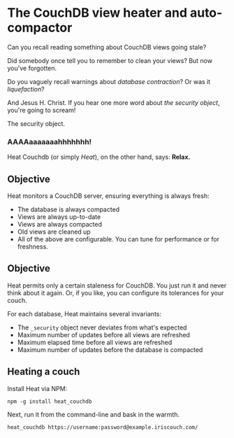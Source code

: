# The CouchDB view heater and auto-compactor

Can you recall reading something about CouchDB views going stale?

Did somebody once tell you to remember to clean your views? But now you've forgotten.

Do you vaguely recall warnings about *database contraction*? Or was it *liquefaction*?

And Jesus H. Christ. If you hear one more word about *the security object*, you're going to scream!

The security object.

### AAAAaaaaaaahhhhhhh!

Heat Couchdb (or simply *Heat*), on the other hand, says: **Relax.**

## Objective

Heat monitors a CouchDB server, ensuring everything is always fresh:

* The database is always compacted
* Views are always up-to-date
* Views are always compacted
* Old views are cleaned up
* All of the above are configurable. You can tune for performance or for freshness.

## Objective

Heat permits only a certain staleness for CouchDB. You just run it and never think about it again. Or, if you like, you can configure its tolerances for your couch.

For each database, Heat maintains several invariants:

* The `_security` object never deviates from what's expected
* Maximum number of updates before all views are refreshed
* Maximum elapsed time before all views are refreshed
* Maximum number of updates before the database is compacted

## Heating a couch

Install Heat via NPM:

    npm -g install heat_couchdb

Next, run it from the command-line and bask in the warmth.

    heat_couchdb https://username:password@example.iriscouch.com/
